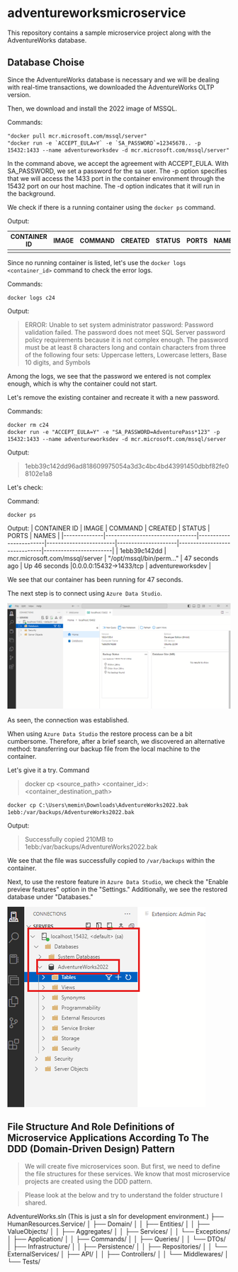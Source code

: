 # adventureworksmicroservice
This repository contains a sample microservice project along with the AdventureWorks database.

## Database Choise

Since the AdventureWorks database is necessary and we will be dealing with real-time transactions, we downloaded the AdventureWorks OLTP version.

Then, we download and install the 2022 image of MSSQL.

Commands:
```
"docker pull mcr.microsoft.com/mssql/server"
"docker run -e `ACCEPT_EULA=Y` -e `SA_PASSWORD`=12345678.. -p 15432:1433 --name adventureworksdev -d mcr.microsoft.com/mssql/server"
```
In the command above, we accept the agreement with ACCEPT_EULA. 
With SA_PASSWORD, we set a password for the sa user. 
The -p option specifies that we will access the 1433 port in the container environment through the 15432 port on our host machine. 
The -d option indicates that it will run in the background.

We check if there is a running container using the `docker ps` command.

Output:

| CONTAINER ID | IMAGE | COMMAND | CREATED | STATUS | PORTS | NAMES |
|--------------|-------|---------|---------|--------|-------|-------|
|              |       |         |         |        |       |       |  

Since no running container is listed, let's use the `docker logs <container_id>` command to check the error logs.

Commands:
```
docker logs c24
```
Output:
> ERROR: Unable to set system administrator password: Password validation failed. The password does not meet SQL Server password policy requirements because it is not complex enough. The password must be at least 8 characters long and contain characters from three of the following four sets: Uppercase letters, Lowercase letters, Base 10 digits, and Symbols


Among the logs, we see that the password we entered is not complex enough, which is why the container could not start.

Let's remove the existing container and recreate it with a new password.

Commands:
```
docker rm c24
docker run -e "ACCEPT_EULA=Y" -e "SA_PASSWORD=AdventurePass*123" -p  15432:1433 --name adventureworksdev -d mcr.microsoft.com/mssql/server

```
Output:
> 1ebb39c142dd96ad818609975054a3d3c4bc4bd43991450dbbf82fe08102e1a8

Let's check:

Command:

```
docker ps
```
Output:
| CONTAINER ID | IMAGE                          | COMMAND                | CREATED                | STATUS              | PORTS                        | NAMES                  |
|--------------|--------------------------------|------------------------|------------------------|---------------------|------------------------------|------------------------|
| 1ebb39c142dd | mcr.microsoft.com/mssql/server | "/opt/mssql/bin/perm…" | 47 seconds ago         | Up 46 seconds       |0.0.0.0:15432->1433/tcp       |    adventureworksdev   |
         
We see that our container has been running for 47 seconds.

The next step is to connect using `Azure Data Studio`.

![Picture](./assessts/images/Picture_1.png)

As seen, the connection was established.

When using `Azure Data Studio` the restore process can be a bit cumbersome. Therefore, after a brief search, we discovered an alternative method: transferring our backup file from the local machine to the container.


Let's give it a try.
Command 
> docker cp <source_path> <container_id>:<container_destination_path>

```
docker cp C:\Users\memin\Downloads\AdventureWorks2022.bak 1ebb:/var/backups/AdventureWorks2022.bak
```
Output:
> Successfully copied 210MB to 1ebb:/var/backups/AdventureWorks2022.bak

We see that the file was successfully copied to `/var/backups` within the container.

Next, to use the restore feature in `Azure Data Studio`, we check the "Enable preview features" option in the "Settings." Additionally, we see the restored database under "Databases."

![Picture](./assessts/images/Picture_2.png)

## File Structure And Role Definitions of Microservice Applications According To The DDD (Domain-Driven Design) Pattern

> We will create five microservices soon. But first, we need to define the file structures for these services. We know that most microservice projects are created using the DDD pattern.

> Please look at the below and try to understand the folder structure I shared.

AdventureWorks.sln (This is just a sln for development environment.)
 ├── HumanResources.Service/
 │   ├── Domain/
 │   │   ├── Entities/
 │   │   ├── ValueObjects/
 │   │   ├── Aggregates/
 │   │   ├── Services/
 │   │   └── Exceptions/
 │   ├── Application/
 │   │   ├── Commands/
 │   │   ├── Queries/
 │   │   └── DTOs/
 │   ├── Infrastructure/
 │   │   ├── Persistence/
 │   │   ├── Repositories/
 │   │   └── ExternalServices/
 │   ├── API/
 │   │   ├── Controllers/
 │   │   └── Middlewares/
 │   └── Tests/
